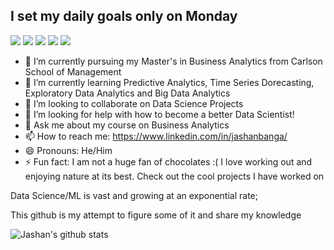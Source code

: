 
## I set my daily goals only on Monday
![](https://img.shields.io/badge/<TensorFlow>-informational?style=flat&logo=<LOGO_NAME>&logoColor=white&color=2bbc8a)
![](https://img.shields.io/badge/<XGB>-informational?style=flat&logo=<LOGO_NAME>&logoColor=white&color=2bbc8a)
![](https://img.shields.io/badge/<LGBM>-informational?style=flat&logo=<LOGO_NAME>&logoColor=white&color=2bbc8a)
![](https://img.shields.io/badge/<Forecasting>-informational?style=flat&logo=<LOGO_NAME>&logoColor=white&color=2bbc8a)
![](https://img.shields.io/badge/<Clustering>-informational?style=flat&logo=<LOGO_NAME>&logoColor=white&color=2bbc8a)


- 🔭 I’m currently pursuing my Master's in Business Analytics from Carlson School of Management
- 🌱 I’m currently learning Predictive Analytics, Time Series Dorecasting, Exploratory Data Analytics and Big Data Analytics
- 👯 I’m looking to collaborate on Data Science Projects
- 🤔 I’m looking for help with how to become a better Data Scientist!
- 💬 Ask me about my course on Business Analytics
- 📫 How to reach me: https://www.linkedin.com/in/jashanbanga/
- 😄 Pronouns: He/Him
- ⚡ Fun fact: I am not a huge fan of chocolates :( I love working out and enjoying nature at its best. Check out the cool projects I have worked on


Data Science/ML is vast and growing at an exponential rate; 

This github is my attempt to figure some of it and share my knowledge



![Jashan's github stats](https://github-readme-stats.vercel.app/api?username=jashanbanga&show_icons=true&theme=radical)


